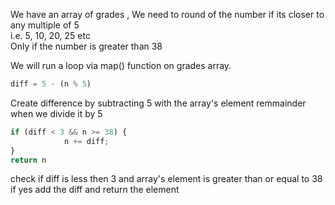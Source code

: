 We have an array of grades , We need to round of the number if its closer to any multiple of 5 <br/>
i.e. 5, 10, 20, 25 etc 
<br/> Only if the number is greater than 38


We will run a loop via map() function on grades array.

```javascript
diff = 5 - (n % 5)
```

Create difference by subtracting 5 with the array's element remmainder when we divide it by 5

```javascript
if (diff < 3 && n >= 38) {
            n += diff;
}
return n
```

check if diff is less then 3 and array's element is greater than or equal to 38<br/>
if yes add the diff and return the element


